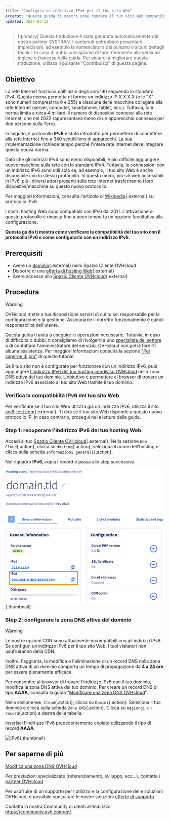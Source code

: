 ```yaml
---
title: "Configura un indirizzo IPv6 per il tuo sito Web"
excerpt: "Questa guida ti mostra come rendere il tuo sito Web compatibile con un indirizzo IPv6"
updated: 2024-03-12
---
```


> [!primary]
> Questa traduzione è stata generata automaticamente dal nostro partner SYSTRAN. I contenuti potrebbero presentare imprecisioni, ad esempio la nomenclatura dei pulsanti o alcuni dettagli tecnici. In caso di dubbi consigliamo di fare riferimento alla versione inglese o francese della guida. Per aiutarci a migliorare questa traduzione, utilizza il pulsante "Contribuisci" di questa pagina.
>

## Obiettivo

La rete Internet funziona dall'inizio degli anni '90 seguendo lo standard IPv4. Questa norma permette di fornire un indirizzo IP X.X.X.X (o le "X" sono numeri compresi tra 0 e 255) a ciascuna delle macchine collegate alla rete Internet (server, computer, smartphone, tablet, ecc.). Tuttavia, tale norma limita a circa 4 miliardi il numero di dispositivi connessi alla rete Internet, che nel 2022 rappresentava meno di un apparecchio connesso per due persone sulla Terra.

In seguito, il protocollo **IPv6** è stato introdotto per permettere di connettere alla rete Internet fino a 340 sextitillions di apparecchi. La sua implementazione richiede tempo perché l'intera rete Internet deve integrare questa nuova norma. 

Dato che gli indirizzi IPv4 sono meno disponibili, è più difficile aggiungere nuove macchine sulla rete con lo standard IPv4. Tuttavia, le connessioni con un indirizzo IPv6 sono utili solo se, ad esempio, il tuo sito Web è anche disponibile con lo stesso protocollo. In questo modo, più siti web accessibili in IPv6, più i diversi attori presenti sulla rete Internet trasferiranno i loro dispositivi/macchine su questo nuovo protocollo.

Per maggiori informazioni, consulta l'articolo di [Wikipedia](https://it.wikipedia.org/wiki/IPv6){.external} sul protocollo IPv6.

I nostri hosting Web sono compatibili con IPv6 dal 2011. L'attivazione di questo protocollo è rimasta fino a poco tempo fa un'opzione facoltativa alla configurazione. 

**Questa guida ti mostra come verificare la compatibilità del tuo sito con il protocollo IPv6 e come configurarlo con un indirizzo IPv6.**

## Prerequisiti

- Avere un [dominio](https://www.ovhcloud.com/it/domains/){.external} nello Spazio Cliente OVHcloud
- Disporre di una [offerta di hosting Web](https://www.ovhcloud.com/it/web-hosting/){.external}
- Avere accesso allo [Spazio Cliente OVHcloud](https://www.ovh.com/auth/?action=gotomanager&from=https://www.ovh.it/&ovhSubsidiary=it){.external}

## Procedura

> [!warning]
>
> OVHcloud mette a tua disposizione servizi di cui tu sei responsabile per la configurazione e la gestione. Assicurarne il corretto funzionamento è quindi responsabilità dell'utente.
> 
> Questa guida ti aiuta a eseguire le operazioni necessarie. Tuttavia, in caso di difficoltà o dubbi, ti consigliamo di rivolgerti a uno [specialista del settore](https://partner.ovhcloud.com/it/directory/) o di contattare l'amministratore del servizio. OVHcloud non potrà fornirti alcuna assistenza. Per maggiori informazioni consulta la sezione ["Per saperne di più"](#go-further) di questo tutorial.
> 

Se il tuo sito non è configurato per funzionare con un indirizzo IPv6, puoi aggiungere [l'indirizzo IPv6 del tuo hosting condiviso OVHcloud](/pages/web_cloud/web_hosting/clusters_and_shared_hosting_IP) nella zona DNS attiva del tuo dominio. L'obiettivo è permettere ai browser di trovare un indirizzo IPv6 associato al tuo sito Web tramite il tuo dominio.

### Verifica la compatibilità IPv6 del tuo sito Web

Per verificare se il tuo sito Web utilizza già un indirizzo IPv6, utilizza il sito [ipv6-test.com](https://ipv6-test.com/validate.php){.external}. Ti dirà se il tuo sito Web risponde a questo nuovo protocollo IP. In caso contrario, prosegui nella lettura della guida.

### Step 1: recuperare l'indirizzo IPv6 del tuo hosting Web

Accedi al tuo [Spazio Cliente OVHcloud](https://www.ovh.com/auth/?action=gotomanager&from=https://www.ovh.it/&ovhSubsidiary=it){.external}. Nella sezione `Web Cloud`{.action}, clicca su `Hosting`{.action}, seleziona il nome dell'hosting e clicca sulla scheda `Informazioni generali`{.action}.

Nel riquadro **IPv6**, copia l'record e passa allo step successivo.

![IPv6](images/find-ipv6.png){.thumbnail}

### Step 2: configurare la zona DNS attiva del dominio

> [!warning]
>
> Le nostre opzioni CDN sono attualmente incompatibili con gli indirizzi IPv6. Se configuri un indirizzo IPv6 per il tuo sito Web, i tuoi visitatori non usufruiranno della CDN.
>
> Inoltre, l'aggiunta, la modifica o l'eliminazione di un record DNS nella zona DNS attiva di un dominio comporta un tempo di propagazione da **4 a 24 ore** per essere pienamente efficace.
>

Per consentire al browser di trovare l'indirizzo IPv6 con il tuo dominio, modifica la zona DNS attiva del tuo dominio. Per creare un record DNS di tipo **AAAA**, consulta la guida "[Modificare una zona DNS OVHcloud](/pages/web_cloud/domains/dns_zone_edit#modifica-la-zona-dns-ovhcloud-del-dominio)".

Nella sezione `Web Cloud`{.action}, clicca su `Domini`{.action}. Seleziona il tuo dominio e clicca sulla scheda `Zona DNS`{.action}. Clicca su `Aggiungi un record`{.action} a destra della tabella. 

Inserisci l'indirizzo IPv6 precedentemente copiato utilizzando il tipo di record **AAAA**.

![IPv6](images/add-dns-zone-entry-aaaa.png){.thumbnail}

## Per saperne di più <a name="go-further"></a>

[Modifica una zona DNS OVHcloud](/pages/web_cloud/domains/dns_zone_edit#modifica-la-zona-dns-ovhcloud-del-dominio)

Per prestazioni specializzate (referenziamento, sviluppo, ecc...), contatta i [partner OVHcloud](https://partner.ovhcloud.com/it/directory/).

Per usufruire di un supporto per l'utilizzo e la configurazione delle soluzioni OVHcloud, è possibile consultare le nostre soluzioni [offerte di supporto](https://www.ovhcloud.com/it/support-levels/).

Contatta la nostra Community di utenti all'indirizzo <https://community.ovh.com/en/>.